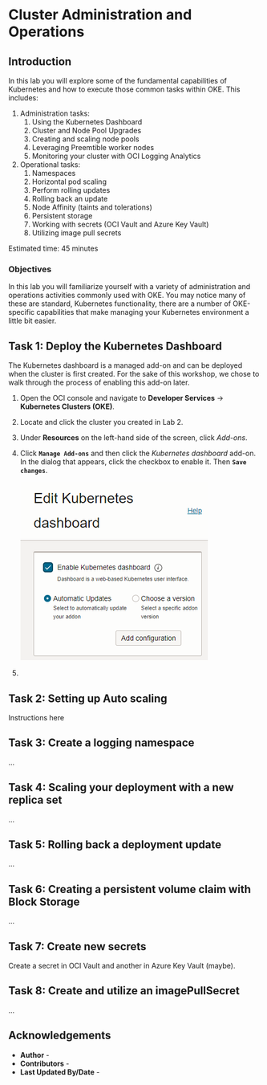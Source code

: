 # Cluster Administration and Operations

## Introduction

In this lab you will explore some of the fundamental capabilities of Kubernetes and how to execute those common tasks within OKE. This includes:

1. Administration tasks: 
    1. Using the Kubernetes Dashboard
    2. Cluster and Node Pool Upgrades
    3. Creating and scaling node pools
    4. Leveraging Preemtible worker nodes
    5. Monitoring your cluster with OCI Logging Analytics
2. Operational tasks:
    1. Namespaces
    2. Horizontal pod scaling
    3. Perform rolling updates
    4. Rolling back an update
    5. Node Affinity (taints and tolerations)
    6. Persistent storage
    7. Working with secrets (OCI Vault and Azure Key Vault)
    8. Utilizing image pull secrets

Estimated time: 45 minutes

### Objectives

In this lab you will familiarize yourself with a variety of administration and operations activities commonly used with OKE. You may notice many of these are standard, Kubernetes functionality, there are a number of OKE-specific capabilities that make managing your Kubernetes environment a little bit easier.

## Task 1: Deploy the Kubernetes Dashboard

The Kubernetes dashboard is a managed add-on and can be deployed when the cluster is first created. For the sake of this workshop, we chose to walk through the process of enabling this add-on later.

1. Open the OCI console and navigate to **Developer Services** -> **Kubernetes Clusters (OKE)**. 

2. Locate and click the cluster you created in Lab 2.

3. Under **Resources** on the left-hand side of the screen, click *Add-ons*.

4. Click **`Manage Add-ons`** and then click the *Kubernetes dashboard* add-on. In the dialog that appears, click the checkbox to enable it. Then **`Save changes`**.

    ![enable dashboard](images/enable-k8s-dashboard.png)

5. 


## Task 2: Setting up Auto scaling


Instructions here

## Task 3: Create a logging namespace

...

## Task 4: Scaling your deployment with a new replica set

...

## Task 5: Rolling back a deployment update

...

## Task 6: Creating a persistent volume claim with Block Storage

...

## Task 7: Create new secrets

Create a secret in OCI Vault and another in Azure Key Vault (maybe).

## Task 8: Create and utilize an imagePullSecret

...


## Acknowledgements

* **Author** - 
* **Contributors** -
* **Last Updated By/Date** - 